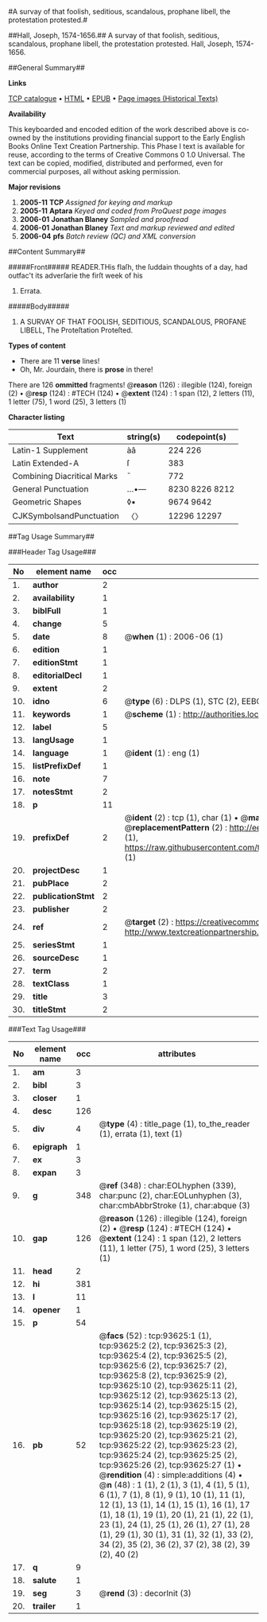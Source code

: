 #A survay of that foolish, seditious, scandalous, prophane libell, the protestation protested.#

##Hall, Joseph, 1574-1656.##
A survay of that foolish, seditious, scandalous, prophane libell, the protestation protested.
Hall, Joseph, 1574-1656.

##General Summary##

**Links**

[TCP catalogue](http://www.ota.ox.ac.uk/tcp/)  • 
[HTML](http://tei.it.ox.ac.uk/tcp/Texts-HTML/free/A45/A45320.html)  • 
[EPUB](http://tei.it.ox.ac.uk/tcp/Texts-EPUB/free/A45/A45320.epub) • 
[Page images (Historical Texts)](https://data.historicaltexts.jisc.ac.uk/view?pubId=eebo-12768730e&pageId=eebo-12768730e-93625-1)

**Availability**

This keyboarded and encoded edition of the
	       work described above is co-owned by the institutions
	       providing financial support to the Early English Books
	       Online Text Creation Partnership. This Phase I text is
	       available for reuse, according to the terms of Creative
	       Commons 0 1.0 Universal. The text can be copied,
	       modified, distributed and performed, even for
	       commercial purposes, all without asking permission.

**Major revisions**

1. __2005-11__ __TCP__ *Assigned for keying and markup*
1. __2005-11__ __Aptara__ *Keyed and coded from ProQuest page images*
1. __2006-01__ __Jonathan Blaney__ *Sampled and proofread*
1. __2006-01__ __Jonathan Blaney__ *Text and markup reviewed and edited*
1. __2006-04__ __pfs__ *Batch review (QC) and XML conversion*

##Content Summary##

#####Front#####
READER.THis flaſh, the ſuddain thoughts of a
day, had outfac't its adverſarie the
firſt week of his 
1. Errata.

#####Body#####

1. A SURVAY OF THAT
FOOLISH, SEDITIOUS,
SCANDALOUS, PROFANE
LIBELL,
The Proteſtation Proteſted.

**Types of content**

  * There are 11 **verse** lines!
  * Oh, Mr. Jourdain, there is **prose** in there!

There are 126 **ommitted** fragments! 
 @__reason__ (126) : illegible (124), foreign (2)  •  @__resp__ (124) : #TECH (124)  •  @__extent__ (124) : 1 span (12), 2 letters (11), 1 letter (75), 1 word (25), 3 letters (1)

**Character listing**


|Text|string(s)|codepoint(s)|
|---|---|---|
|Latin-1 Supplement|àâ|224 226|
|Latin Extended-A|ſ|383|
|Combining             Diacritical Marks|̄|772|
|General Punctuation|…•—|8230 8226 8212|
|Geometric Shapes|◊▪|9674 9642|
|CJKSymbolsandPunctuation|〈〉|12296 12297|

##Tag Usage Summary##

###Header Tag Usage###

|No|element name|occ|attributes|
|---|---|---|---|
|1.|__author__|2||
|2.|__availability__|1||
|3.|__biblFull__|1||
|4.|__change__|5||
|5.|__date__|8| @__when__ (1) : 2006-06 (1)|
|6.|__edition__|1||
|7.|__editionStmt__|1||
|8.|__editorialDecl__|1||
|9.|__extent__|2||
|10.|__idno__|6| @__type__ (6) : DLPS (1), STC (2), EEBO-CITATION (1), OCLC (1), VID (1)|
|11.|__keywords__|1| @__scheme__ (1) : http://authorities.loc.gov/ (1)|
|12.|__label__|5||
|13.|__langUsage__|1||
|14.|__language__|1| @__ident__ (1) : eng (1)|
|15.|__listPrefixDef__|1||
|16.|__note__|7||
|17.|__notesStmt__|2||
|18.|__p__|11||
|19.|__prefixDef__|2| @__ident__ (2) : tcp (1), char (1)  •  @__matchPattern__ (2) : ([0-9\-]+):([0-9IVX]+) (1), (.+) (1)  •  @__replacementPattern__ (2) : http://eebo.chadwyck.com/downloadtiff?vid=$1&page=$2 (1), https://raw.githubusercontent.com/textcreationpartnership/Texts/master/tcpchars.xml#$1 (1)|
|20.|__projectDesc__|1||
|21.|__pubPlace__|2||
|22.|__publicationStmt__|2||
|23.|__publisher__|2||
|24.|__ref__|2| @__target__ (2) : https://creativecommons.org/publicdomain/zero/1.0/ (1), http://www.textcreationpartnership.org/docs/. (1)|
|25.|__seriesStmt__|1||
|26.|__sourceDesc__|1||
|27.|__term__|2||
|28.|__textClass__|1||
|29.|__title__|3||
|30.|__titleStmt__|2||


###Text Tag Usage###

|No|element name|occ|attributes|
|---|---|---|---|
|1.|__am__|3||
|2.|__bibl__|3||
|3.|__closer__|1||
|4.|__desc__|126||
|5.|__div__|4| @__type__ (4) : title_page (1), to_the_reader (1), errata (1), text (1)|
|6.|__epigraph__|1||
|7.|__ex__|3||
|8.|__expan__|3||
|9.|__g__|348| @__ref__ (348) : char:EOLhyphen (339), char:punc (2), char:EOLunhyphen (3), char:cmbAbbrStroke (1), char:abque (3)|
|10.|__gap__|126| @__reason__ (126) : illegible (124), foreign (2)  •  @__resp__ (124) : #TECH (124)  •  @__extent__ (124) : 1 span (12), 2 letters (11), 1 letter (75), 1 word (25), 3 letters (1)|
|11.|__head__|2||
|12.|__hi__|381||
|13.|__l__|11||
|14.|__opener__|1||
|15.|__p__|54||
|16.|__pb__|52| @__facs__ (52) : tcp:93625:1 (1), tcp:93625:2 (2), tcp:93625:3 (2), tcp:93625:4 (2), tcp:93625:5 (2), tcp:93625:6 (2), tcp:93625:7 (2), tcp:93625:8 (2), tcp:93625:9 (2), tcp:93625:10 (2), tcp:93625:11 (2), tcp:93625:12 (2), tcp:93625:13 (2), tcp:93625:14 (2), tcp:93625:15 (2), tcp:93625:16 (2), tcp:93625:17 (2), tcp:93625:18 (2), tcp:93625:19 (2), tcp:93625:20 (2), tcp:93625:21 (2), tcp:93625:22 (2), tcp:93625:23 (2), tcp:93625:24 (2), tcp:93625:25 (2), tcp:93625:26 (2), tcp:93625:27 (1)  •  @__rendition__ (4) : simple:additions (4)  •  @__n__ (48) : 1 (1), 2 (1), 3 (1), 4 (1), 5 (1), 6 (1), 7 (1), 8 (1), 9 (1), 10 (1), 11 (1), 12 (1), 13 (1), 14 (1), 15 (1), 16 (1), 17 (1), 18 (1), 19 (1), 20 (1), 21 (1), 22 (1), 23 (1), 24 (1), 25 (1), 26 (1), 27 (1), 28 (1), 29 (1), 30 (1), 31 (1), 32 (1), 33 (2), 34 (2), 35 (2), 36 (2), 37 (2), 38 (2), 39 (2), 40 (2)|
|17.|__q__|9||
|18.|__salute__|1||
|19.|__seg__|3| @__rend__ (3) : decorInit (3)|
|20.|__trailer__|1||
